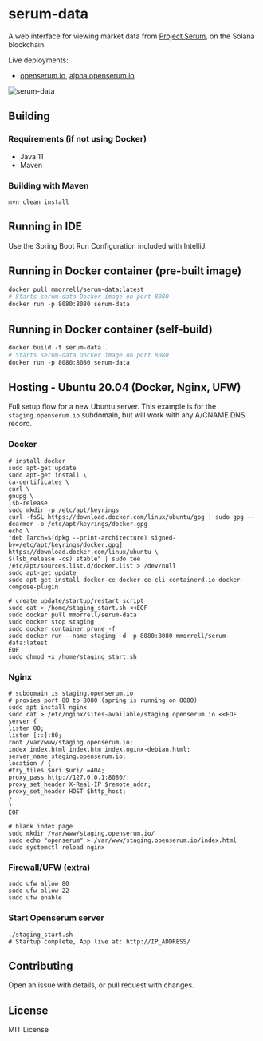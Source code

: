 # serum-data
A web interface for viewing market data from [Project Serum](https://www.projectserum.com/), on the Solana blockchain.

Live deployments:
- [openserum.io](https://openserum.io/), [alpha.openserum.io](https://alpha.openserum.io/)

![serum-data](https://i.ibb.co/CJXrn4g/image.png)

## Building
### Requirements (if not using Docker)
* Java 11
* Maven

### Building with Maven
```
mvn clean install
```

## Running in IDE
Use the Spring Boot Run Configuration included with IntelliJ.

## Running in Docker container (pre-built image)
```dockerfile
docker pull mmorrell/serum-data:latest
# Starts serum-data Docker image on port 8080
docker run -p 8080:8080 serum-data
```

## Running in Docker container (self-build)
```dockerfile
docker build -t serum-data .
# Starts serum-data Docker image on port 8080
docker run -p 8080:8080 serum-data
```

## Hosting - Ubuntu 20.04 (Docker, Nginx, UFW)
Full setup flow for a new Ubuntu server. This example is for the `staging.openserum.io` subdomain, but will work with any A/CNAME DNS record.
### Docker
```shell
# install docker
sudo apt-get update
sudo apt-get install \
ca-certificates \
curl \
gnupg \
lsb-release
sudo mkdir -p /etc/apt/keyrings
curl -fsSL https://download.docker.com/linux/ubuntu/gpg | sudo gpg --dearmor -o /etc/apt/keyrings/docker.gpg
echo \
"deb [arch=$(dpkg --print-architecture) signed-by=/etc/apt/keyrings/docker.gpg] https://download.docker.com/linux/ubuntu \
$(lsb_release -cs) stable" | sudo tee /etc/apt/sources.list.d/docker.list > /dev/null
sudo apt-get update
sudo apt-get install docker-ce docker-ce-cli containerd.io docker-compose-plugin

# create update/startup/restart script
sudo cat > /home/staging_start.sh <<EOF
sudo docker pull mmorrell/serum-data
sudo docker stop staging
sudo docker container prune -f
sudo docker run --name staging -d -p 8080:8080 mmorrell/serum-data:latest
EOF
sudo chmod +x /home/staging_start.sh
```
### Nginx
```shell
# subdomain is staging.openserum.io
# proxies port 80 to 8080 (spring is running on 8080)
sudo apt install nginx
sudo cat > /etc/nginx/sites-available/staging.openserum.io <<EOF
server {
listen 80;
listen [::]:80;
root /var/www/staging.openserum.io;
index index.html index.htm index.nginx-debian.html;
server_name staging.openserum.io;
location / {
#try_files $uri $uri/ =404;
proxy_pass http://127.0.0.1:8080/;
proxy_set_header X-Real-IP $remote_addr;
proxy_set_header HOST $http_host;
}
}
EOF

# blank index page
sudo mkdir /var/www/staging.openserum.io/
sudo echo "openserum" > /var/www/staging.openserum.io/index.html
sudo systemctl reload nginx
```

### Firewall/UFW (extra)
```shell
sudo ufw allow 80
sudo ufw allow 22
sudo ufw enable
```

### Start Openserum server
```shell
./staging_start.sh
# Startup complete, App live at: http://IP_ADDRESS/
```

## Contributing
Open an issue with details, or pull request with changes.

## License
MIT License